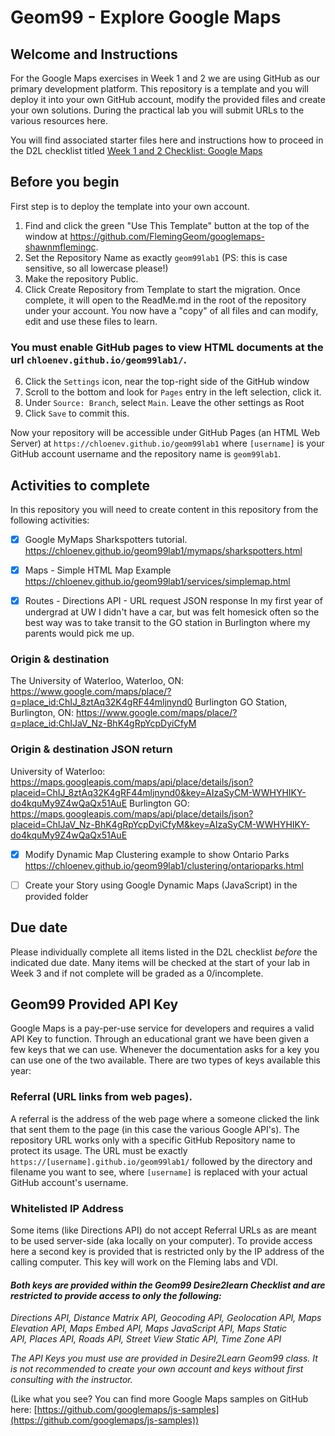 # Geom99 - Explore Google Maps 

## Welcome and Instructions

For the Google Maps exercises in Week 1 and 2 we are using GitHub as our primary development platform. This repository is a template and you will deploy it into your own GitHub account, modify the provided files and create your own solutions. During the practical lab you will submit URLs to the various resources here. 

You will find associated starter files here and instructions how to proceed in the D2L checklist titled [Week 1 and 2 Checklist: Google Maps](https://fleming.desire2learn.com/d2l/lms/checklist/viewchecklist.d2l?checklistId=19116&ou=210866)

## Before you begin

First step is to deploy the template into your own account. 

1. Find and click the green "Use This Template" button at the top of the window at https://github.com/FlemingGeom/googlemaps-shawnmflemingc.
2. Set the Repository Name as exactly `geom99lab1` (PS: this is case sensitive, so all lowercase please!)
3. Make the repository Public. 
4. Click Create Repository from Template to start the migration. Once complete, it will open to the ReadMe.md in the root of the repository under your account. You now have a "copy" of all files and can modify, edit and use these files to learn. 

### You must enable GitHub pages to view HTML documents at the url `chloenev.github.io/geom99lab1/`. 

6. Click the `Settings` icon, near the top-right side of the GitHub window
7. Scroll to the bottom and look for `Pages` entry in the left selection, click it. 
8. Under `Source: Branch`, select `Main`. Leave the other settings as Root
9. Click `Save` to commit this. 

Now your repository will be accessible under GitHub Pages (an HTML Web Server) at `https://chloenev.github.io/geom99lab1` where `[username]` is your GitHub account username and the repository name is `geom99lab1`.

## Activities to complete

In this repository you will need to create content in this repository from the following activities:

- [x] Google MyMaps Sharkspotters tutorial.
https://chloenev.github.io/geom99lab1/mymaps/sharkspotters.html

- [x] Maps - Simple HTML Map Example
https://chloenev.github.io/geom99lab1/services/simplemap.html

- [x] Routes - Directions API - URL request JSON response
In my first year of undergrad at UW I didn't have a car, but was felt homesick often so the best way was to take transit to the GO station in Burlington where my parents would pick me up. 

### Origin & destination 
The University of Waterloo, Waterloo, ON: https://www.google.com/maps/place/?q=place_id:ChIJ_8ztAq32K4gRF44mljnynd0
Burlington GO Station, Burlington, ON: https://www.google.com/maps/place/?q=place_id:ChIJaV_Nz-BhK4gRpYcpDyiCfyM

### Origin & destination JSON return
University of Waterloo: https://maps.googleapis.com/maps/api/place/details/json?placeid=ChIJ_8ztAq32K4gRF44mljnynd0&key=AIzaSyCM-WWHYHIKY-do4kquMy9Z4wQaQx51AuE
Burlington GO: https://maps.googleapis.com/maps/api/place/details/json?placeid=ChIJaV_Nz-BhK4gRpYcpDyiCfyM&key=AIzaSyCM-WWHYHIKY-do4kquMy9Z4wQaQx51AuE 

- [x] Modify Dynamic Map Clustering example to show Ontario Parks
https://chloenev.github.io/geom99lab1/clustering/ontarioparks.html

- [ ] Create your Story using Google Dynamic Maps (JavaScript) in the provided folder


## Due date

Please individually complete all items listed in the D2L checklist _before_ the indicated due date. Many items will be checked at the start of your lab in Week 3 and if not complete will be graded as a 0/incomplete. 

## Geom99 Provided API Key 

Google Maps is a pay-per-use service for developers and requires a valid API Key to function. Through an educational grant we have been given a few keys that we can use. Whenever the documentation asks for a key you can use one of the two available. There are two types of keys available this year:

### Referral (URL links from web pages). 

A referral is the address of the web page where a someone clicked the link that sent them to the page (in this case the various Google API's). The repository URL works only with a specific GitHub Repository name to protect its usage. The URL must be exactly `https://[username].github.io/geom99lab1/` followed by the directory and filename you want to see, where `[username]` is replaced with your actual GitHub account's username.

### Whitelisted IP Address

Some items (like Directions API) do not accept Referral URLs as are meant to be used server-side (aka locally on your computer). To provide access here a second key is provided that is restricted only by the IP address of the calling computer. This key will work on the Fleming labs and VDI.

#### _Both keys are provided within the Geom99 Desire2learn Checklist and are restricted to provide access to only the following:_

_Directions API, Distance Matrix API, Geocoding API, Geolocation API, Maps Elevation API, Maps Embed API, Maps JavaScript API, Maps Static API, Places API, Roads API, Street View Static API, Time Zone API_

_The API Keys you must use are provided in Desire2Learn Geom99 class. It is not recommended to create your own account and keys without first consulting with the instructor._

[](https://developers.google.com/maps/gmp-get-started)(Like what you see? You can find more Google Maps samples on GitHub here: [https://github.com/googlemaps/js-samples](https://github.com/googlemaps/js-samples))
